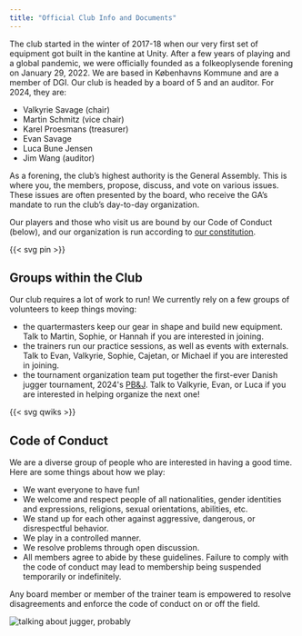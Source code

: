 ```yaml
---
title: "Official Club Info and Documents"
---
```

The club started in the winter of 2017-18 when our very first set of equipment got built in the kantine at Unity. After a few years of playing and a global pandemic, we were officially founded as a folkeoplysende forening on January 29, 2022. We are based in Københavns Kommune and are a member of DGI. Our club is headed by a board of 5 and an auditor. For 2024, they are:

* Valkyrie Savage (chair)
* Martin Schmitz (vice chair)
* Karel Proesmans (treasurer)
* Evan Savage
* Luca Bune Jensen
* Jim Wang (auditor)

As a forening, the club’s highest authority is the General Assembly. This is where you, the members, propose, discuss, and vote on various issues. These issues are often presented by the board, who receive the GA’s mandate to run the club’s day-to-day organization.

Our players and those who visit us are bound by our Code of Conduct (below), and our organization is run according to [our constitution](https://docs.google.com/document/d/13gHCvyobzfLGX1JKa7vSJnOykByL8NtlArcgXXLmaQA/edit?usp=sharing).

{{< svg pin >}}

## Groups within the Club
Our club requires a lot of work to run! We currently rely on a few groups of volunteers to keep things moving:

* the quartermasters keep our gear in shape and build new equipment. Talk to Martin, Sophie, or Hannah if you are interested in joining.
* the trainers run our practice sessions, as well as events with externals. Talk to Evan, Valkyrie, Sophie, Cajetan, or Michael if you are interested in joining.
* the tournament organization team put together the first-ever Danish jugger tournament, 2024's [PB&J](https://turniere.jugger.org/list.team.info.php?id=1387). Talk to Valkyrie, Evan, or Luca if you are interested in helping organize the next one!

{{< svg qwiks >}}

## Code of Conduct
We are a diverse group of people who are interested in having a good time. Here are some things about how we play:

* We want everyone to have fun!
* We welcome and respect people of all nationalities, gender identities and expressions, religions, sexual orientations, abilities, etc.
* We stand up for each other against aggressive, dangerous, or disrespectful behavior.
* We play in a controlled manner.  
* We resolve problems through open discussion.
* All members agree to abide by these guidelines. Failure to comply with the code of conduct may lead to membership being suspended temporarily or indefinitely.

Any board member or member of the trainer team is empowered to resolve disagreements and enforce the code of conduct on or off the field.

![talking about jugger, probably](/images/walkandtalk.webp)
